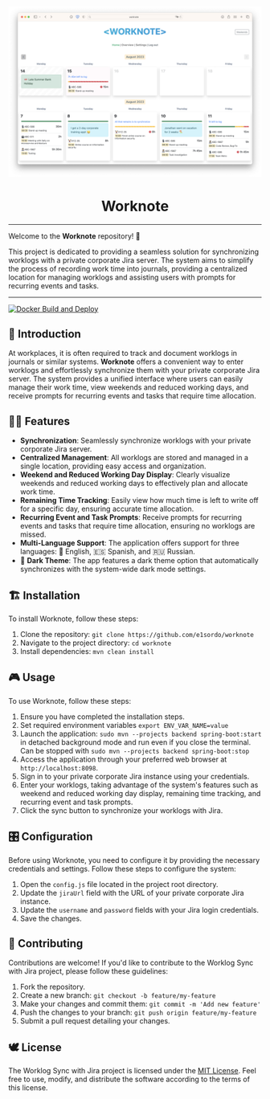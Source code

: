 <div align="center">
  <br>
  <img src="assets/screenshots/home.png" width="800" alt="Home page view" />
  <h1>Worknote</h1>
</div>

***

Welcome to the **Worknote** repository! 🙂

This project is dedicated to providing a seamless solution
for synchronizing worklogs with a private corporate Jira server.
The system aims to simplify the process of recording work time
into journals, providing a centralized location for managing worklogs
and assisting users with prompts for recurring events and tasks.

***

[![Docker Build and Deploy](https://github.com/e1sordo/worknote/actions/workflows/main.yml/badge.svg?branch=main)](https://github.com/e1sordo/worknote/actions/workflows/main.yml)

## 👋 Introduction

At workplaces, it is often required to track and document worklogs in journals or similar systems.
__Worknote__ offers a convenient way to enter worklogs
and effortlessly synchronize them with your private corporate Jira server.
The system provides a unified interface where users can easily manage their work time,
view weekends and reduced working days,
and receive prompts for recurring events and tasks
that require time allocation.

## 🏋️‍♀️ Features

- **Synchronization**: Seamlessly synchronize worklogs with your private corporate Jira server.
- **Centralized Management**: All worklogs are stored and managed in a single location, providing easy access and
  organization.
- **Weekend and Reduced Working Day Display**: Clearly visualize weekends and reduced working days to effectively plan
  and allocate work time.
- **Remaining Time Tracking**: Easily view how much time is left to write off for a specific day, ensuring accurate time
  allocation.
- **Recurring Event and Task Prompts**: Receive prompts for recurring events and tasks that require time allocation,
  ensuring no worklogs are missed.
- **Multi-Language Support**: The application offers support for three languages: 🏴󠁧󠁢󠁥󠁮󠁧󠁿&nbsp;English, 🇪🇸&nbsp;Spanish, and 🇷🇺&nbsp;Russian.
- 🌚 **Dark Theme**: The app features a dark theme option that automatically synchronizes with the system-wide 
  dark mode settings.

## 🏗️ Installation

To install Worknote, follow these steps:

1. Clone the repository: `git clone https://github.com/e1sordo/worknote`
2. Navigate to the project directory: `cd worknote`
3. Install dependencies: `mvn clean install`

## 🎮 Usage

To use Worknote, follow these steps:

1. Ensure you have completed the installation steps.
2. Set required environment variables `export ENV_VAR_NAME=value`
3. Launch the application: `sudo mvn --projects backend spring-boot:start` in detached background mode and run even if
   you close the terminal. Can be stopped with `sudo mvn --projects backend spring-boot:stop`
4. Access the application through your preferred web browser at `http://localhost:8098`.
5. Sign in to your private corporate Jira instance using your credentials.
6. Enter your worklogs, taking advantage of the system's features such as weekend and reduced working day display,
   remaining time tracking, and recurring event and task prompts.
7. Click the sync button to synchronize your worklogs with Jira.

## 🎛️ Configuration

Before using Worknote, you need to configure it by providing the necessary credentials and settings. Follow these steps
to configure the system:

1. Open the `config.js` file located in the project root directory.
2. Update the `jiraUrl` field with the URL of your private corporate Jira instance.
3. Update the `username` and `password` fields with your Jira login credentials.
4. Save the changes.

## 🤝 Contributing

Contributions are welcome! If you'd like to contribute to the Worklog Sync with Jira project, please follow these
guidelines:

1. Fork the repository.
2. Create a new branch: `git checkout -b feature/my-feature`
3. Make your changes and commit them: `git commit -m 'Add new feature'`
4. Push the changes to your branch: `git push origin feature/my-feature`
5. Submit a pull request detailing your changes.

## 🕊️ License

The Worklog Sync with Jira project is licensed under the [MIT License](https://opensource.org/licenses/MIT). Feel free
to use, modify, and distribute the software according to the terms of this license.
